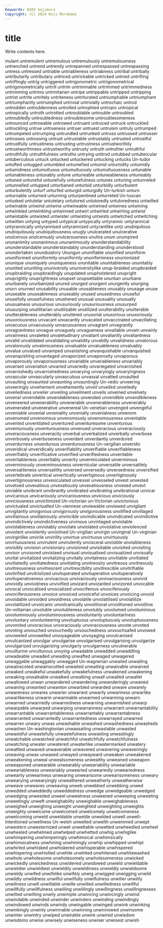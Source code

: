 ```yaml
---
Keywords: 8103 kojimura
Copyright: (C) 2024 Koji Murakami
---
```


# title

Write contents here.



mulant untremulent untremulous untremulously
untremulousness untrenched untrend untrendy untrepanned untrespassed untrespassing untress untressed untriable
untriableness untriabness untribal untribally untributarily untributary untriced untrickable untricked untried
untrifling untriflingly untrig untriggered untrigonometric untrigonometrical untrigonometrically untrill untrim untrimmable
untrimmed untrimmedness untrimming untrims untrinitarian untripe untrippable untripped untripping untrist
untrite untritely untriteness untriturated untriumphable untriumphant untriumphantly untriumphed untrivial untrivially
untrochaic untrod untrodden untroddenness untrolled untrophied untropic untropical untropically untroth
untrotted untroublable untrouble untroubled untroubledly untroubledness untroublesome untroublesomeness untrounced untrowable
untrowed untruant untruced untruck untruckled untruckling untrue untrueness untruer untruest
untruism untruly untrumped untrumpeted untrumping untrundled untrunked untruss untrussed untrusser
untrusses untrussing untrust untrustable untrustably untrusted untrustful untrustfully untrustiness untrusting
untrustness untrustworthily untrustworthiness untrustworthy untrusty untruth untruther untruthful untruthfully untruthfulness
untruths untrying unttrod untubbed untubercular untuberculous untuck untucked untuckered untucking
untucks Un-tudor untufted untugged untumbled untumefied untumid untumidity untumidly untumidness
untumultuous untumultuously untumultuousness untunable untunableness untunably untune untuneable untuneableness untuneably
untuned untuneful untunefully untunefulness untunes untuning untunneled untunnelled untupped unturbaned
unturbid unturbidly unturbulent unturbulently unturf unturfed unturgid unturgidly Un-turkish unturn
unturnable unturned unturning unturpentined unturreted Un-tuscan untusked untutelar untutelary untutored
untutoredly untutoredness untwilled untwinable untwind untwine untwineable untwined untwines untwining
untwinkled untwinkling untwinned untwirl untwirled untwirling untwist untwistable untwisted untwister
untwisting untwists untwitched untwitching untwitten untying untyped untypical untypically untyrannic
untyrannical untyrannically untyrannised untyrannized untyrantlike untz unubiquitous unubiquitously unubiquitousness unugly
unulcerated unulcerative unulcerous unulcerously unulcerousness unultra unum unumpired ununanimity ununanimous
ununanimously ununderstandability ununderstandable ununderstandably ununderstanding ununderstood unundertaken unundulatory Unungun ununifiable
ununified ununiform ununiformed ununiformity ununiformly ununiformness ununionized ununique ununiquely ununiqueness
ununitable ununitableness ununitably ununited ununiting ununiversity ununiversitylike unup-braided unupbraided unupbraiding
unupbraidingly unupdated unupholstered unupright unuprightly unuprightness unupset unupsettable unurban unurbane
unurbanely unurbanized unured unurged unurgent unurgently unurging unurn unurned unusability
unusable unusableness unusably unusage unuse unuseable unuseableness unuseably unused unusedness
unuseful unusefully unusefulness unushered unusual unusuality unusually unusualness unusurious unusuriously
unusuriousness unusurped unusurping unutilitarian unutilizable unutilized unutterability unutterable unutterableness unutterably
unuttered unuxorial unuxorious unuxoriously unuxoriousness unvacant unvacantly unvacated unvaccinated unvacillating
unvacuous unvacuously unvacuousness unvagrant unvagrantly unvagrantness unvague unvaguely unvagueness unvailable
unvain unvainly unvainness unvaleted unvaletudinary unvaliant unvaliantly unvaliantness unvalid unvalidated
unvalidating unvalidity unvalidly unvalidness unvalorous unvalorously unvalorousness unvaluable unvaluableness unvaluably
unvalue unvalued unvamped unvanishing unvanquishable unvanquished unvanquishing unvantaged unvaporized unvaporosity
unvaporous unvaporously unvaporousness unvariable unvariableness unvariably unvariant unvariation unvaried unvariedly
unvariegated unvarnished unvarnishedly unvarnishedness unvarying unvaryingly unvaryingness unvascular unvascularly unvasculous
unvassal unvatted unvaulted unvaulting unvaunted unvaunting unvauntingly Un-vedic unveering unveeringly
unvehement unvehemently unveil unveiled unveiledly unveiledness unveiler unveiling unveilment unveils
unveined unvelvety unvenal unvendable unvendableness unvended unvendible unvendibleness unveneered unvenerability
unvenerable unvenerableness unvenerably unvenerated unvenerative unvenereal Un-venetian unvenged unvengeful unveniable
unvenial unveniality unvenially unvenialness unvenom unvenomed unvenomous unvenomously unvenomousness unventable
unvented unventilated unventured unventuresome unventurous unventurously unventurousness unvenued unveracious unveraciously
unveraciousness unveracity unverbal unverbalized unverbally unverbose unverbosely unverboseness unverdant unverdantly
unverdured unverdurness unverdurous unverdurousness Un-vergilian unveridic unveridical unveridically unverifiability unverifiable
unverifiableness unverifiably unverificative unverified unverifiedness unveritable unveritableness unveritably unverity unvermiculated
unverminous unverminously unverminousness unvernicular unversatile unversatilely unversatileness unversatility unversed unversedly
unversedness unversified unvertebrate unvertical unvertically unvertiginous unvertiginously unvertiginousness unvesiculated unvessel
unvesseled unvest unvested unvetoed unvexatious unvexatiously unvexatiousness unvexed unvext unviable
unvibrant unvibrantly unvibrated unvibrating unvibrational unvicar unvicarious unvicariously unvicariousness unvicious
unviciously unviciousness unvictimized Un-victorian un-Victorian unvictorious unvictualed unvictualled Un-viennese unviewable
unviewed unvigilant unvigilantly unvigorous unvigorously unvigorousness unvilified unvillaged unvillainous unvillainously
unvincible unvindicable unvindicated unvindictive unvindictively unvindictiveness unvinous unvintaged unviolable unviolableness
unviolably unviolate unviolated unviolative unviolenced unviolent unviolently unviolined Un-virgilian unvirgin
unvirginal Un-virginian unvirginlike unvirile unvirility unvirtue unvirtuous unvirtuously unvirtuousness unvirulent
unvirulently unvisceral unvisible unvisibleness unvisibly unvision unvisionary unvisioned unvisitable unvisited
unvisiting unvisor unvisored unvistaed unvisual unvisualised unvisualized unvisually unvital unvitalized
unvitalizing unvitally unvitalness unvitiable unvitiated unvitiatedly unvitiatedness unvitiating unvitreosity unvitreous
unvitreously unvitreousness unvitrescent unvitrescibility unvitrescible unvitrifiable unvitrified unvitriolized unvituperated unvituperative
unvituperatively unvituperativeness unvivacious unvivaciously unvivaciousness unvivid unvividly unvividness unvivified unvizard
unvizarded unvizored unvocable unvocal unvocalised unvocalized unvociferous unvociferously unvociferousness unvoice
unvoiced unvoiceful unvoices unvoicing unvoid unvoidable unvoided unvoidness unvolatile unvolatilised
unvolatilize unvolatilized unvolcanic unvolcanically unvolitional unvolitioned unvolitive Un-voltairian unvoluble unvolubleness
unvolubly unvolumed unvoluminous unvoluminously unvoluminousness unvoluntarily unvoluntariness unvoluntary unvolunteering unvoluptuous
unvoluptuously unvoluptuousness unvomited unvoracious unvoraciously unvoraciousness unvote unvoted unvoting unvouched
unvouchedly unvouchedness unvouchsafed unvowed unvoweled unvowelled unvoyageable unvoyaging unvulcanised unvulcanized
unvulgar unvulgarise unvulgarised unvulgarising unvulgarize unvulgarized unvulgarizing unvulgarly unvulgarness unvulnerable
unvulturine unvulturous unvying unwadable unwadded unwaddling unwadeable unwaded unwading unwafted
unwaged unwagered unwaggable unwaggably unwagged Un-wagnerian unwailed unwailing unwainscoted unwainscotted
unwaited unwaiting unwaivable unwaived unwaked unwakeful unwakefully unwakefulness unwakened unwakening
unwaking unwalkable unwalked unwalking unwall unwalled unwallet unwallowed unwan unwandered
unwandering unwanderingly unwaned unwaning unwanted unwanton unwarbled unwarded unware unwarely
unwareness unwares unwarier unwariest unwarily unwariness unwarlike unwarlikeness unwarm unwarmable
unwarmed unwarming unwarn unwarned unwarnedly unwarnedness unwarning unwarnished unwarp unwarpable
unwarped unwarping unwarranness unwarrant unwarrantability unwarrantable unwarrantableness unwarrantably unwarrantabness unwarranted
unwarrantedly unwarrantedness unwarrayed unwarred unwarren unwary unwas unwashable unwashed unwashedness
unwasheds unwashen Un-washingtonian unwassailing unwastable unwasted unwasteful unwastefully unwastefulness unwasting
unwastingly unwatchable unwatched unwatchful unwatchfully unwatchfulness unwatching unwater unwatered unwaterlike
unwatermarked unwatery unwattled unwaved unwaverable unwavered unwavering unwaveringly unwaving unwax
unwaxed unwayed unwayward unweaken unweakened unweakening unweal unwealsomeness unwealthy unweaned
unweapon unweaponed unwearable unwearably unweariability unweariable unweariableness unweariably unwearied unweariedly
unweariedness unwearily unweariness unwearing unwearisome unwearisomeness unweary unwearying unwearyingly unweathered
unweatherly unweatherwise unweave unweaves unweaving unweb unwebbed unwebbing unwed unwedded
unweddedly unweddedness unwedge unwedgeable unwedged unwedging unweeded unweel unweelness unweened
unweeping unweeting unweetingly unweft unweighability unweighable unweighableness unweighed unweighing unweight
unweighted unweighting unweights unweighty unwelcome unwelcomed unwelcomely unwelcomeness unwelcoming unweld
unweldable unwelde unwelded unwell unwell-intentioned unwellness Un-welsh unwelted unwelth unwemmed
unwept unwestern unwesternized unwet unwettable unwetted unwheedled unwheel unwheeled unwhelmed
unwhelped unwhetted unwhig unwhiglike unwhimpering unwhimperingly unwhimsical unwhimsically unwhimsicalness unwhining
unwhiningly unwhip unwhipped unwhipt unwhirled unwhisked unwhiskered unwhisperable unwhispered unwhispering
unwhistled unwhite unwhited unwhitened unwhitewashed unwhole unwholesome unwholesomely unwholesomeness unwicked
unwickedly unwickedness unwidened unwidowed unwield unwieldable unwieldier unwieldiest unwieldily unwieldiness
unwieldly unwieldsome unwieldy unwifed unwifelike unwifely unwig unwigged unwigging unwild
unwildly unwildness unwilful unwilfully unwilfulness unwilier unwilily unwiliness unwill unwillable
unwille unwilled unwilledness unwillful unwillfully unwillfulness unwilling unwillingly unwillingness unwillingnesses
unwilted unwilting unwily unwimple unwincing unwincingly unwind unwindable unwinded unwinder
unwinders unwinding unwindingly unwindowed unwinds unwindy unwingable unwinged unwink unwinking
unwinkingly unwinly unwinnable unwinning unwinnowed unwinsome unwinter unwintry unwiped unwirable
unwire unwired unwisdom unwisdoms unwise unwisely unwiseness unwiser unwisest unwish
